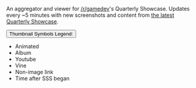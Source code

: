 An aggregator and viewer for [/r/gamedev](http://www.reddit.com/r/gamedev/)'s Quarterly Showcase. Updates every ~5 minutes with new screenshots and content from [the latest Quarterly Showcase](http://www.reddit.com/r/gamedev/search?q=flair:Showcase&restrict_sr=on&sort=new&t=all).

<div id="key" class="dropdown">
  <button id="dLabel" class="btn btn-default dropdown-toggle" type="button" data-toggle="dropdown" aria-haspopup="true" aria-expanded="false">
    Thumbnail Symbols Legend:
    <span class="caret"></span>
  </button>
  <ul class="dropdown-menu" role="menu" aria-labelledby="dLabel">
    <li class="dropdown"><i class="fa fa-spinner" title=""></i> Animated</li>
    <li class="dropdown"><i class="fa fa-folder-open" title=""></i> Album</li>
    <li class="dropdown"><i class="fa fa-youtube-play" title=""></i> Youtube</li>
    <li class="dropdown"><i class="fa fa-vine" title=""></i> Vine </li>
    <li class="dropdown"><i class="fa fa-binoculars" title=""></i>Non-image link</li>
    <li class="dropdown"><i class="fa fa-clock-o" title=""></i> Time after SSS began</li>
  </ul>
</div>
